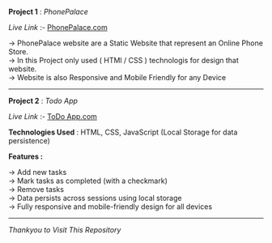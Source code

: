 **Project 1** : *PhonePalace*

*Live Link* :- [PhonePalace.com](https://phonepalacebynik.netlify.app)

-> PhonePalace website are a Static Website that represent an Online Phone Store. <br/>
-> In this Project only used ( HTMl / CSS ) technologis for design that website. <br/>
-> Website is also Responsive and Mobile Friendly for any Device <br/>

***

**Project 2** : *Todo App*

*Live Link* :- [ToDo App.com](https://todoappbynik.netlify.app)

**Technologies Used** : HTML, CSS, JavaScript (Local Storage for data persistence)

**Features :**

-> Add new tasks <br/>
-> Mark tasks as completed (with a checkmark) <br/>
-> Remove tasks <br/>
-> Data persists across sessions using local storage <br/>
-> Fully responsive and mobile-friendly design for all devices <br/>

***

*Thankyou to Visit This Repository*
